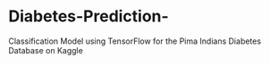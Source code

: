 # Diabetes-Prediction-
Classification Model using TensorFlow for the Pima Indians Diabetes Database on Kaggle
